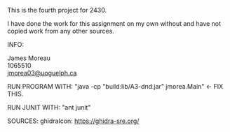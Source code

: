This is the fourth project for 2430.

I have done the work for this assignment on my own without and have not copied work from any other sources. 

INFO:

James Moreau<br/>
1065510<br/>
jmorea03@uoguelph.ca<br/>

RUN PROGRAM WITH: "java -cp "build:lib/A3-dnd.jar" jmorea.Main" <- FIX THIS.

RUN JUNIT WITH: "ant junit"

SOURCES:
ghidraIcon: https://ghidra-sre.org/